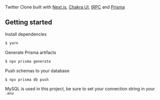 Twitter Clone built with [Next.js](https://nextjs.org/), [Chakra UI](https://chakra-ui.com/), [tRPC](https://trpc.io/) and [Prisma](https://www.prisma.io/)

## Getting started

Install dependencies

```sh
$ yarn
```

Generate Prisma artifacts

```sh
$ npx prisma generate
```

Push schemas to your database

```sh
$ npx prisma db push
```

MySQL is used in this project, be sure to set your connection string in your `.env`
